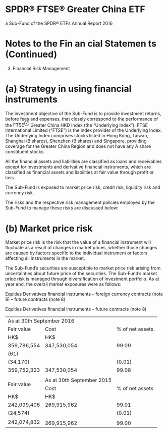 # SPDR® FTSE® Greater China ETF

a Sub-Fund of the SPDR® ETFs Annual Report 2016

# Notes to the Fin an cial Statemen ts (Continued)

3. Financial Risk Management

# (a) Strategy in using financial instruments

The investment objective of the Sub-Fund is to provide investment returns, before fees and expenses, that closely correspond to the performance of the ${ \mathsf { F T S E } } ^ { \otimes }$ Greater China HKD Index (the “Underlying Index”). FTSE International Limited (“FTSE”) is the index provider of the Underlying Index. The Underlying Index comprises stocks listed in Hong Kong, Taiwan, Shanghai (B shares), Shenzhen (B shares) and Singapore, providing coverage for the Greater China Region and does not have any A share constituent stocks.

All the financial assets and liabilities are classified as loans and receivables except for investments and derivative financial instruments, which are classified as financial assets and liabilities at fair value through profit or loss.

The Sub-Fund is exposed to market price risk, credit risk, liquidity risk and currency risk.

The risks and the respective risk management policies employed by the Sub-Fund to manage these risks are discussed below:

# (b) Market price risk

Market price risk is the risk that the value of a financial instrument will fluctuate as a result of changes in market prices, whether those changes are caused by factors specific to the individual instrument or factors affecting all instruments in the market.

The Sub-Fund’s securities are susceptible to market price risk arising from uncertainties about future price of the securities. The Sub-Fund’s market price risk is managed through diversification of investment portfolio. As at year end, the overall market exposures were as follows:

Equities Derivatives financial instruments – foreign currency contracts (note 8) – future contracts (note 8)

Equities Derivatives financial instruments – future contracts (note 8)

<table><tr><td colspan="3">As at 30th September 2016</td></tr><tr><td>Fair value</td><td>Cost</td><td>% of net assets.</td></tr><tr><td>HK$</td><td>HK$</td><td></td></tr><tr><td>359,786,554</td><td>347,530,054</td><td>99.09</td></tr><tr><td>(61)</td><td></td><td></td></tr><tr><td>(34,170)</td><td></td><td>(0.01)</td></tr><tr><td>359,752,323</td><td>347,530,054</td><td>99.08</td></tr><tr><td colspan="3"></td></tr><tr><td rowspan="2">Fair value</td><td>As at 30th September 2015</td><td></td></tr><tr><td>Cost</td><td>% of net assets</td></tr><tr><td>HK$</td><td>HK$</td><td></td></tr><tr><td>242,099,406</td><td>269,915,962</td><td>99.01</td></tr><tr><td>(24,574)</td><td></td><td>(0.01)</td></tr><tr><td rowspan="2">242,074,832</td><td></td><td></td></tr><tr><td>269,915,962</td><td>99.00</td></tr></table>